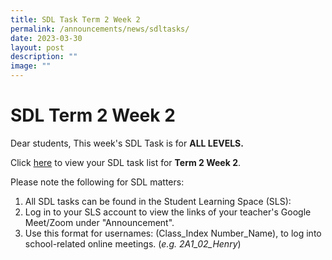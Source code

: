 ```yaml
---
title: SDL Task Term 2 Week 2
permalink: /announcements/news/sdltasks/
date: 2023-03-30
layout: post
description: ""
image: ""
---
```

# SDL Term 2 Week 2
Dear students,
This week's SDL Task is for **ALL LEVELS.**

Click [here](https://sites.google.com/moe.edu.sg/bbss-student-link/sdl-matters/summary-tasks) to view your SDL task list for **Term 2 Week 2**.

Please note the following for SDL matters:
1. All SDL tasks can be found in the Student Learning Space (SLS):
2. Log in to your SLS account to view the links of your teacher's Google Meet/Zoom under "Announcement".
3. Use this format for usernames: (Class_Index Number_Name), to log into school-related online meetings. (*e.g. 2A1_02_Henry*)